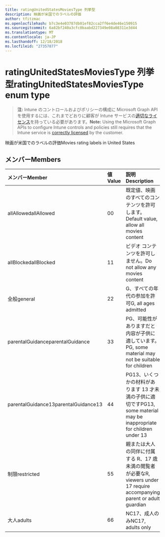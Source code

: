 ```yaml
---
title: ratingUnitedStatesMoviesType 列挙型
description: 映画が米国でのラベルの評価
author: tfitzmac
ms.openlocfilehash: b7c3e4e03787db01ef82cca2ff6e4de46e150915
ms.sourcegitcommit: 6a82bf240a3cfc0baabd227349e08a08311e3d44
ms.translationtype: MT
ms.contentlocale: ja-JP
ms.lasthandoff: 12/18/2018
ms.locfileid: "27357877"
---
```

# <a name="ratingunitedstatesmoviestype-enum-type"></a><span data-ttu-id="0ece4-103">ratingUnitedStatesMoviesType 列挙型</span><span class="sxs-lookup"><span data-stu-id="0ece4-103">ratingUnitedStatesMoviesType enum type</span></span>

> <span data-ttu-id="0ece4-104">**注:** Intune のコントロールおよびポリシーの構成に Microsoft Graph API を使用するには、これまでどおりに顧客が Intune サービスの[適切なライセンス](https://go.microsoft.com/fwlink/?linkid=839381)を持っている必要があります。</span><span class="sxs-lookup"><span data-stu-id="0ece4-104">**Note:** Using the Microsoft Graph APIs to configure Intune controls and policies still requires that the Intune service is [correctly licensed](https://go.microsoft.com/fwlink/?linkid=839381) by the customer.</span></span>

<span data-ttu-id="0ece4-105">映画が米国でのラベルの評価</span><span class="sxs-lookup"><span data-stu-id="0ece4-105">Movies rating labels in United States</span></span>
## <a name="members"></a><span data-ttu-id="0ece4-106">メンバー</span><span class="sxs-lookup"><span data-stu-id="0ece4-106">Members</span></span>
|<span data-ttu-id="0ece4-107">メンバー</span><span class="sxs-lookup"><span data-stu-id="0ece4-107">Member</span></span>|<span data-ttu-id="0ece4-108">値</span><span class="sxs-lookup"><span data-stu-id="0ece4-108">Value</span></span>|<span data-ttu-id="0ece4-109">説明</span><span class="sxs-lookup"><span data-stu-id="0ece4-109">Description</span></span>|
|:---|:---|:---|
|<span data-ttu-id="0ece4-110">allAllowed</span><span class="sxs-lookup"><span data-stu-id="0ece4-110">allAllowed</span></span>|<span data-ttu-id="0ece4-111">0</span><span class="sxs-lookup"><span data-stu-id="0ece4-111">0</span></span>|<span data-ttu-id="0ece4-112">既定値、映画のすべてのコンテンツを許可します。</span><span class="sxs-lookup"><span data-stu-id="0ece4-112">Default value, allow all movies content</span></span>|
|<span data-ttu-id="0ece4-113">allBlocked</span><span class="sxs-lookup"><span data-stu-id="0ece4-113">allBlocked</span></span>|<span data-ttu-id="0ece4-114">1</span><span class="sxs-lookup"><span data-stu-id="0ece4-114">1</span></span>|<span data-ttu-id="0ece4-115">ビデオ コンテンツを許可しません。</span><span class="sxs-lookup"><span data-stu-id="0ece4-115">Do not allow any movies content</span></span>|
|<span data-ttu-id="0ece4-116">全般</span><span class="sxs-lookup"><span data-stu-id="0ece4-116">general</span></span>|<span data-ttu-id="0ece4-117">2</span><span class="sxs-lookup"><span data-stu-id="0ece4-117">2</span></span>|<span data-ttu-id="0ece4-118">G、すべての年代の参加を許可</span><span class="sxs-lookup"><span data-stu-id="0ece4-118">G, all ages admitted</span></span>|
|<span data-ttu-id="0ece4-119">parentalGuidance</span><span class="sxs-lookup"><span data-stu-id="0ece4-119">parentalGuidance</span></span>|<span data-ttu-id="0ece4-120">3</span><span class="sxs-lookup"><span data-stu-id="0ece4-120">3</span></span>|<span data-ttu-id="0ece4-121">PG、可能性がありますだと内容が子供に適しています。</span><span class="sxs-lookup"><span data-stu-id="0ece4-121">PG, some material may not be suitable for children</span></span>|
|<span data-ttu-id="0ece4-122">parentalGuidance13</span><span class="sxs-lookup"><span data-stu-id="0ece4-122">parentalGuidance13</span></span>|<span data-ttu-id="0ece4-123">4</span><span class="sxs-lookup"><span data-stu-id="0ece4-123">4</span></span>|<span data-ttu-id="0ece4-124">PG13、いくつかの材料があります 13 才未満の子供に適切です</span><span class="sxs-lookup"><span data-stu-id="0ece4-124">PG13, some material may be inappropriate for children under 13</span></span>|
|<span data-ttu-id="0ece4-125">制限</span><span class="sxs-lookup"><span data-stu-id="0ece4-125">restricted</span></span>|<span data-ttu-id="0ece4-126">5</span><span class="sxs-lookup"><span data-stu-id="0ece4-126">5</span></span>|<span data-ttu-id="0ece4-127">親または大人の同伴に付属する R、17 歳未満の閲覧者が必要な</span><span class="sxs-lookup"><span data-stu-id="0ece4-127">R, viewers under 17 require accompanying parent or adult guardian</span></span>|
|<span data-ttu-id="0ece4-128">大人</span><span class="sxs-lookup"><span data-stu-id="0ece4-128">adults</span></span>|<span data-ttu-id="0ece4-129">6</span><span class="sxs-lookup"><span data-stu-id="0ece4-129">6</span></span>|<span data-ttu-id="0ece4-130">NC17、成人のみ</span><span class="sxs-lookup"><span data-stu-id="0ece4-130">NC17, adults only</span></span>|



